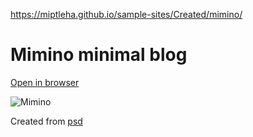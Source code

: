 https://miptleha.github.io/sample-sites/Created/mimino/

# Mimino minimal blog

[Open in browser](https://miptleha.github.io/sample-sites/Created/mimino/)

![Mimino](Photo.jpg)

Created from [psd](https://freebiesbug.com/psd-freebies/minimo-minimal-blog-template/)
